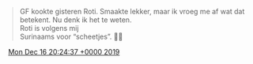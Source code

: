 > GF kookte gisteren Roti\. Smaakte lekker, maar ik vroeg me af wat dat betekent\. Nu denk ik het te weten\.   
> Roti is volgens mij   
> Surinaams voor “scheetjes”\. 🤭💨

<img src="../../media/tweet.ico" width="12" /> [Mon Dec 16 20:24:37 +0000 2019](https://twitter.com/DromerDenker/status/1206671494669127680)